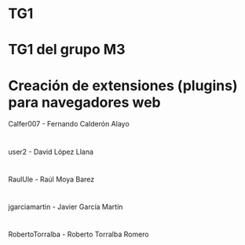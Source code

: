 # TG1
# TG1 del grupo M3
# Creación de extensiones (plugins) para navegadores web
 Calfer007 - Fernando Calderón Alayo
#   
 user2 - David López Llana
# 
 RaulUle - Raúl Moya Barez
# 
 jgarciamartin - Javier García Martín
# 
 RobertoTorralba - Roberto Torralba Romero
